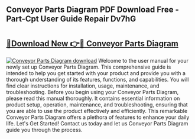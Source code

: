 ## Conveyor Parts Diagram PDF Download Free - Part-Cpt User Guide Repair Dv7hG

# <h2><a href="http://dfufa9z.blite.top/?on=Conveyor+Parts+Diagram">🔗Download New 👉🔴 Conveyor Parts Diagram</a></h2>

[![Conveyor Parts Diagram download](https://i.imgur.com/lujVjoI.png)](http://dfufa9z.blite.top/?on=Conveyor+Parts+Diagram)
Welcome to the user manual for your newly set up Conveyor Parts Diagram. This comprehensive guide is intended to help you get started with your product and provide you with a thorough understanding of its features, functions, and capabilities. You will find clear instructions for installation, usage, maintenance, and troubleshooting. Before you begin using your Conveyor Parts Diagram, please read this manual thoroughly. It contains essential information on product setup, operation, maintenance, and troubleshooting, ensuring that you are able to use the product effectively and efficiently. This remarkable Conveyor Parts Diagram offers a plethora of features to enhance your daily life. Let's Get Started! Contact us today and let us Conveyor Parts Diagram guide you through the process.
